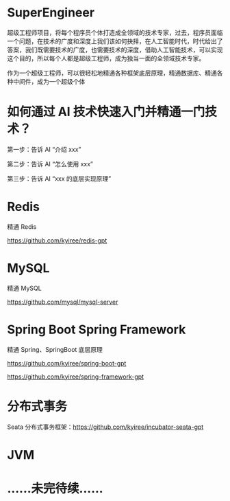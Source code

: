 # SuperEngineer

超级工程师项目，将每个程序员个体打造成全领域的技术专家，过去，程序员面临一个问题，在技术的广度和深度上我们该如何抉择，在人工智能时代，时代给出了答案，我们既需要技术的广度，也需要技术的深度，借助人工智能技术，可以实现这个目的，所以每个人都是超级工程师，成为独当一面的全领域技术专家。

作为一个超级工程师，可以很轻松地精通各种框架底层原理，精通数据库、精通各种中间件，成为一个超级个体

# 如何通过 AI 技术快速入门并精通一门技术？

第一步：告诉 AI “介绍 xxx”

第二步：告诉 AI “怎么使用 xxx”

第三步：告诉 AI “xxx 的底层实现原理”

# Redis

精通 Redis

https://github.com/kyiree/redis-gpt

# MySQL

精通 MySQL

https://github.com/mysql/mysql-server

# Spring Boot Spring Framework

精通 Spring、SpringBoot 底层原理

https://github.com/kyiree/spring-boot-gpt

https://github.com/kyiree/spring-framework-gpt

# 分布式事务

Seata 分布式事务框架：https://github.com/kyiree/incubator-seata-gpt

# JVM

# ......未完待续......
